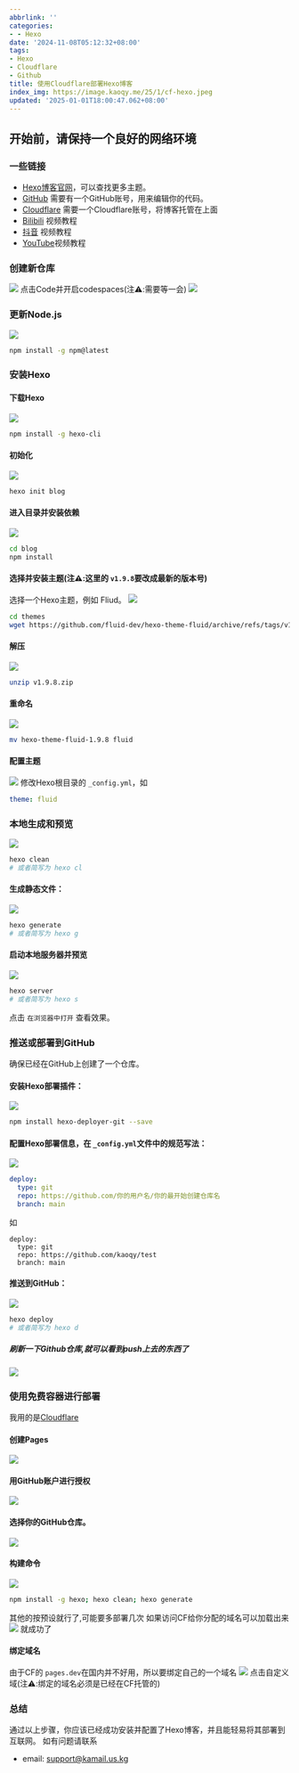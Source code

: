 ```yaml
---
abbrlink: ''
categories:
- - Hexo
date: '2024-11-08T05:12:32+08:00'
tags:
- Hexo
- Cloudflare
- Github
title: 使用Cloudflare部署Hexo博客
index_img: https://image.kaoqy.me/25/1/cf-hexo.jpeg
updated: '2025-01-01T18:00:47.062+08:00'
---
```

## 开始前，请保持一个良好的网络环境

### 一些链接

- [Hexo博客官网](https://hexo.io/)，可以查找更多主题。
- [GitHub](https://github.com/) 需要有一个GitHub账号，用来编辑你的代码。
- [Cloudflare](https://dash.cloudflare.com) 需要一个Cloudflare账号，将博客托管在上面
- [Bilibili](https://b23.tv/kqVIafj) 视频教程
- [抖音](https://v.douyin.com/iAAu6DLd/) 视频教程
- [YouTube](https://youtu.be/MdJWJ29dkgc)视频教程

### 创建新仓库

![](https://kaocdn.us.kg/image/Ep01/01.jpeg)
点击Code并开启codespaces(注⚠️:需要等一会)
![](https://kaocdn.us.kg/image/Ep01/02.jpeg)

### 更新Node.js

![](https://kaocdn.us.kg/image/Ep01/04.jpeg)

```bash
npm install -g npm@latest
```

### 安装Hexo

#### 下载Hexo

![](https://kaocdn.us.kg/image/Ep01/05.jpeg)

```bash
npm install -g hexo-cli
```

#### 初始化

![](https://kaocdn.us.kg/image/Ep01/06.jpeg)

```bash
hexo init blog
```

#### 进入目录并安装依赖

![](https://kaocdn.us.kg/image/Ep01/07.jpeg)

```bash
cd blog
npm install
```

#### 选择并安装主题(注⚠️:这里的 `v1.9.8`要改成最新的版本号)

选择一个Hexo主题，例如 Fliud。
![](https://kaocdn.us.kg/image/Ep01/08.jpeg)

```bash
cd themes
wget https://github.com/fluid-dev/hexo-theme-fluid/archive/refs/tags/v1.9.8.zip
```

#### 解压

![](https://kaocdn.us.kg/image/Ep01/09.jpeg)

```bash
unzip v1.9.8.zip
```

#### 重命名

![](https://kaocdn.us.kg/image/Ep01/10.jpeg)

```bash
mv hexo-theme-fluid-1.9.8 fluid
```

#### 配置主题

![](https://kaocdn.us.kg/image/Ep01/11.jpeg)
修改Hexo根目录的 `_config.yml`，如

```yaml
theme: fluid
```

### 本地生成和预览

![](https://kaocdn.us.kg/image/Ep01/12.jpeg)

```bash
hexo clean
# 或者简写为 hexo cl
```

#### 生成静态文件：

![](https://kaocdn.us.kg/image/Ep01/13.jpeg)

```bash
hexo generate
# 或者简写为 hexo g
```

#### 启动本地服务器并预览

![](https://kaocdn.us.kg/image/Ep01/14.jpeg)

```bash
hexo server
# 或者简写为 hexo s
```

点击 `在浏览器中打开` 查看效果。

### 推送或部署到GitHub

确保已经在GitHub上创建了一个仓库。

#### 安装Hexo部署插件：

![](https://kaocdn.us.kg/image/Ep01/15.jpeg)

```bash
npm install hexo-deployer-git --save
```

#### 配置Hexo部署信息，在 `_config.yml`文件中的规范写法：

![](https://kaocdn.us.kg/image/Ep01/16.jpeg)

```yaml
deploy:
  type: git
  repo: https://github.com/你的用户名/你的最开始创建仓库名
  branch: main
```

如

```ymal
deploy:
  type: git
  repo: https://github.com/kaoqy/test
  branch: main
```

#### 推送到GitHub：

![](https://kaocdn.us.kg/image/Ep01/17.jpeg)

```bash
hexo deploy
# 或者简写为 hexo d
```

##### 刷新一下Github仓库,就可以看到push上去的东西了

![](https://kaocdn.us.kg/image/Ep01/18.jpeg)

### 使用免费容器进行部署

我用的是[Cloudflare](https://dash.cloudflare.com)

#### 创建Pages

![](https://kaocdn.us.kg/image/Ep01/19.jpeg)

#### 用GitHub账户进行授权

![](https://kaocdn.us.kg/image/Ep01/20.jpeg)

#### 选择你的GitHub仓库。

![](https://kaocdn.us.kg/image/Ep01/21.jpeg)

#### 构建命令

![](https://kaocdn.us.kg/image/Ep01/22.jpeg)

```bash
npm install -g hexo; hexo clean; hexo generate
```

其他的按预设就行了,可能要多部署几次
如果访问CF给你分配的域名可以加载出来
![](https://kaocdn.us.kg/image/Ep01/23.jpeg)
就成功了

#### 绑定域名

由于CF的 `pages.dev`在国内并不好用，所以要绑定自己的一个域名
![](https://kaocdn.us.kg/image/Ep01/24.jpeg)
点击自定义域(注⚠️:绑定的域名必须是已经在CF托管的)

### 总结

通过以上步骤，你应该已经成功安装并配置了Hexo博客，并且能轻易将其部署到互联网。
如有问题请联系

- email: support@kamail.us.kg
